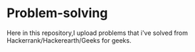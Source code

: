 # Problem-solving
Here in this repository,I upload problems that i've solved from Hackerrank/Hackerearth/Geeks for geeks.
